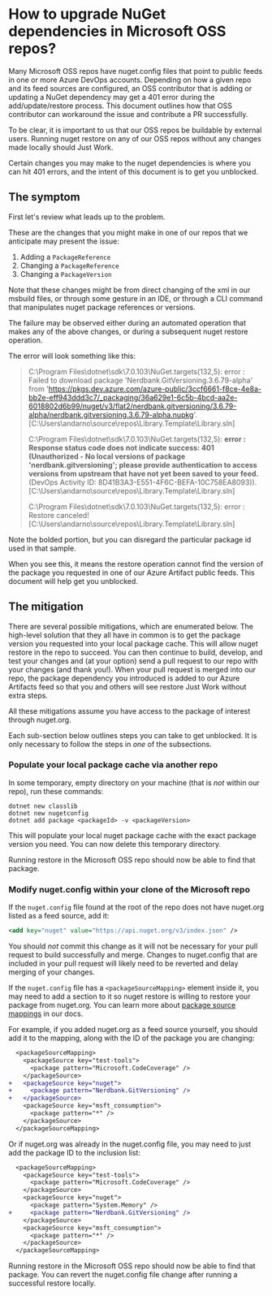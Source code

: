 # How to upgrade NuGet dependencies in Microsoft OSS repos?

Many Microsoft OSS repos have nuget.config files that point to public feeds in one or more Azure DevOps accounts.
Depending on how a given repo and its feed sources are configured, an OSS contributor that is adding or updating a NuGet dependency may get a 401 error during the add/update/restore process.
This document outlines how that OSS contributor can workaround the issue and contribute a PR successfully.

To be clear, it is important to us that our OSS repos be buildable by external users.
Running nuget restore on any of our OSS repos without any changes made locally should Just Work.

Certain changes you may make to the nuget dependencies is where you can hit 401 errors, and the intent of this document is to get you unblocked.

## The symptom

First let's review what leads up to the problem.

These are the changes that you might make in one of our repos that we anticipate may present the issue:

1. Adding a `PackageReference`
1. Changing a `PackageReference`
1. Changing a `PackageVersion`

Note that these changes might be from direct changing of the xml in our msbuild files, or through some gesture in an IDE, or through a CLI command that manipulates nuget package references or versions.

The failure may be observed either during an automated operation that makes any of the above changes, or during a subsequent nuget restore operation.

The error will look something like this:

> C:\Program Files\dotnet\sdk\7.0.103\NuGet.targets(132,5): error : Failed to download package 'Nerdbank.GitVersioning.3.6.79-alpha' from 'https://pkgs.dev.azure.com/azure-public/3ccf6661-f8ce-4e8a-bb2e-eff943ddd3c7/_packaging/36a629e1-6c5b-4bcd-aa2e-6018802d6b99/nuget/v3/flat2/nerdbank.gitversioning/3.6.79-alpha/nerdbank.gitversioning.3.6.79-alpha.nupkg'. [C:\Users\andarno\source\repos\Library.Template\Library.sln]
>
> C:\Program Files\dotnet\sdk\7.0.103\NuGet.targets(132,5): **error : Response status code does not indicate success: 401 (Unauthorized - No local versions of package 'nerdbank.gitversioning'; please provide authentication to access versions from upstream that have not yet been saved to your feed.** (DevOps Activity ID: 8D41B3A3-E551-4F6C-BEFA-10C758EA8093)). [C:\Users\andarno\source\repos\Library.Template\Library.sln]
>
> C:\Program Files\dotnet\sdk\7.0.103\NuGet.targets(132,5): error : Restore canceled! [C:\Users\andarno\source\repos\Library.Template\Library.sln]

Note the bolded portion, but you can disregard the particular package id used in that sample.

When you see this, it means the restore operation cannot find the version of the package you requested in one of our Azure Artifact public feeds.
This document will help get you unblocked.

## The mitigation

There are several possible mitigations, which are enumerated below.
The high-level solution that they all have in common is to get the package version you requested into your local package cache.
This will allow nuget restore in the repo to succeed.
You can then continue to build, develop, and test your changes and (at your option) send a pull request to our repo with your changes (and thank you!).
When your pull request is merged into our repo, the package dependency you introduced is added to our Azure Artifacts feed so that you and others will see restore Just Work without extra steps.

All these mitigations assume you have access to the package of interest through nuget.org.

Each sub-section below outlines steps you can take to get unblocked.
It is only necessary to follow the steps in _one_ of the subsections.

### Populate your local package cache via another repo

In some temporary, empty directory on your machine (that is *not* within our repo), run these commands:

```
dotnet new classlib
dotnet new nugetconfig
dotnet add package <packageId> -v <packageVersion>
```

This will populate your local nuget package cache with the exact package version you need.
You can now delete this temporary directory.

Running restore in the Microsoft OSS repo should now be able to find that package.

### Modify nuget.config within your clone of the Microsoft repo

If the `nuget.config` file found at the root of the repo does not have nuget.org listed as a feed source, add it:

```xml
<add key="nuget" value="https://api.nuget.org/v3/index.json" />
```

You should *not* commit this change as it will not be necessary for your pull request to build successfully and merge.
Changes to nuget.config that are included in your pull request will likely need to be reverted and delay merging of your changes.

If the `nuget.config` file has a `<packageSourceMapping>` element inside it, you may need to add a section to it so nuget restore is willing to restore your package from nuget.org.
You can learn more about [package source mappings](https://learn.microsoft.com/nuget/consume-packages/package-source-mapping) in our docs.

For example, if you added nuget.org as a feed source yourself, you should add it to the mapping, along with the ID of the package you are changing:

```diff
  <packageSourceMapping>
    <packageSource key="test-tools">
      <package pattern="Microsoft.CodeCoverage" />
    </packageSource>
+   <packageSource key="nuget">
+     <package pattern="Nerdbank.GitVersioning" />
+   </packageSource>
    <packageSource key="msft_consumption">
      <package pattern="*" />
    </packageSource>
  </packageSourceMapping>
```

Or if nuget.org was already in the nuget.config file, you may need to just add the package ID to the inclusion list:

```diff
  <packageSourceMapping>
    <packageSource key="test-tools">
      <package pattern="Microsoft.CodeCoverage" />
    </packageSource>
    <packageSource key="nuget">
      <package pattern="System.Memory" />
+     <package pattern="Nerdbank.GitVersioning" />
    </packageSource>
    <packageSource key="msft_consumption">
      <package pattern="*" />
    </packageSource>
  </packageSourceMapping>
```

Running restore in the Microsoft OSS repo should now be able to find that package.
You can revert the nuget.config file change after running a successful restore locally.

